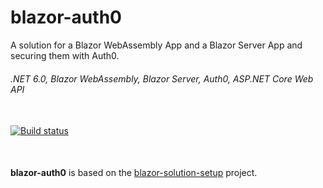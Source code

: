 # blazor-auth0
A solution for a Blazor WebAssembly App and a Blazor Server App and securing them with Auth0.

###### .NET 6.0, Blazor WebAssembly, Blazor Server, Auth0, ASP.NET Core Web API
###### 
\
[![Build status](https://ci.appveyor.com/api/projects/status/xg606j7pr1ib54db?svg=true)](https://ci.appveyor.com/project/grantcolley/headway)
###### 
\
**blazor-auth0** is based on the [blazor-solution-setup](https://github.com/grantcolley/blazor-solution-setup) project.
